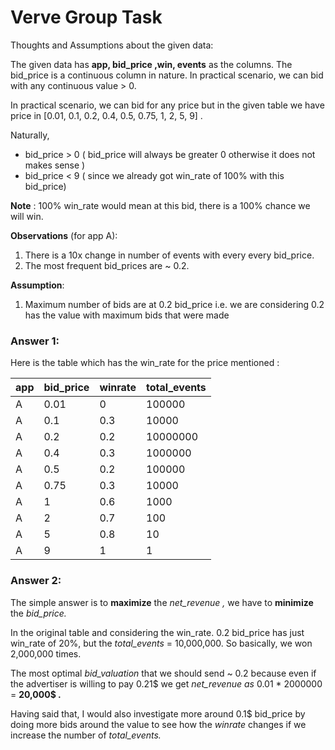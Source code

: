 Verve Group Task
================

Thoughts and Assumptions about the given data:

The given data has **app, bid_price ,win, events** as the columns. The bid_price is a continuous column in nature. In practical scenario, we can bid with any continuous value > 0.

In practical scenario, we can bid for any price but in the given table we have price in [0.01, 0.1, 0.2, 0.4, 0.5, 0.75, 1, 2, 5, 9] .

Naturally,

-   bid_price > 0 ( bid_price will always be greater 0 otherwise it does not makes sense )
-   bid_price < 9 ( since we already got win_rate of 100% with this bid_price)

**Note** : 100% win_rate would mean at this bid, there is a 100% chance we will win.

**Observations** (for app A):

1.  There is a 10x change in number of events with every every bid_price.
2.  The most frequent bid_prices are ~ 0.2.

**Assumption**:

1.  Maximum number of bids are at 0.2 bid_price i.e. we are considering 0.2 has the value with maximum bids that were made

### Answer 1:

Here is the table which has the win_rate for the price mentioned :

| app | bid_price | winrate | total_events |
| --- | --- | --- | --- |
| A | 0.01 | 0 | 100000 |
| A | 0.1 | 0.3 | 10000 |
| A | 0.2 | 0.2 | 10000000 |
| A | 0.4 | 0.3 | 1000000 |
| A | 0.5 | 0.2 | 100000 |
| A | 0.75 | 0.3 | 10000 |
| A | 1 | 0.6 | 1000 |
| A | 2 | 0.7 | 100 |
| A | 5 | 0.8 | 10 |
| A | 9 | 1 | 1 |

### Answer 2:

The simple answer is to **maximize** the *net_revenue ,* we have to **minimize** the *bid_price.*

In the original table and considering the win_rate. 0.2 bid_price has just win_rate of 20%, but the *total_events* = 10,000,000. So basically, we won 2,000,000 times.

The most optimal *bid_valuation* that we should send ~ 0.2 because even if the advertiser is willing to pay 0.21$ we get *net_revenue as* 0.01 * 2000000 = **20,000$ .**

Having said that, I would also investigate more around 0.1$ bid_price by doing more bids around the value to see how the *winrate* changes if we increase the number of *total_events.*
